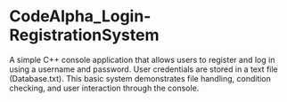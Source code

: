 # CodeAlpha_Login-RegistrationSystem
A simple C++ console application that allows users to register and log in using a username and password. User credentials are stored in a text file (Database.txt). This basic system demonstrates file handling, condition checking, and user interaction through the console.
